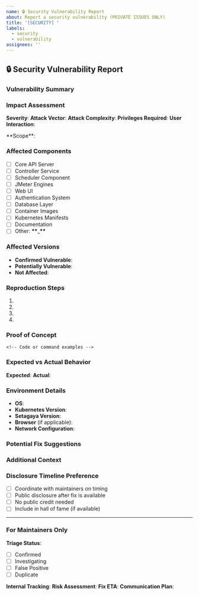 ```yaml
---
name: 🔒 Security Vulnerability Report
about: Report a security vulnerability (PRIVATE ISSUES ONLY)
title: '[SECURITY] '
labels:
  - security
  - vulnerability
assignees: ''
---
```


<!--
⚠️  IMPORTANT SECURITY NOTICE ⚠️

DO NOT create public issues for security vulnerabilities.

Instead, please:
1. Use GitHub Security Advisories (Security tab)
2. Email security@yourorganization.com
3. Create a private issue by contacting maintainers

This template is for reference only.
-->

## 🔒 Security Vulnerability Report

### Vulnerability Summary

<!-- Provide a brief, clear description of the vulnerability -->

### Impact Assessment

<!-- Describe the potential impact if this vulnerability were exploited -->

**Severity**: <!-- Critical / High / Medium / Low --> **Attack Vector**: <!-- Network / Adjacent / Local / Physical -->
**Attack Complexity**: <!-- Low / High --> **Privileges Required**: <!-- None / Low / High --> **User Interaction**:

<!-- None / Required --> **Scope**: <!-- Unchanged / Changed -->

### Affected Components

<!-- Which parts of Setagaya are affected? -->

- [ ] Core API Server
- [ ] Controller Service
- [ ] Scheduler Component
- [ ] JMeter Engines
- [ ] Web UI
- [ ] Authentication System
- [ ] Database Layer
- [ ] Container Images
- [ ] Kubernetes Manifests
- [ ] Documentation
- [ ] Other: **\*\***\_**\*\***

### Affected Versions

<!-- Which versions are vulnerable? -->

- **Confirmed Vulnerable**:
- **Potentially Vulnerable**:
- **Not Affected**:

### Reproduction Steps

<!-- Detailed steps to reproduce the vulnerability -->

1.
2.
3.
4.

### Proof of Concept

<!-- Provide code, screenshots, or other evidence -->

```
<!-- Code or command examples -->
```

### Expected vs Actual Behavior

<!-- What should happen vs what actually happens -->

**Expected**: **Actual**:

### Environment Details

<!-- Your testing environment -->

- **OS**:
- **Kubernetes Version**:
- **Setagaya Version**:
- **Browser** (if applicable):
- **Network Configuration**:

### Potential Fix Suggestions

<!-- If you have ideas for how to fix this vulnerability -->

### Additional Context

<!-- Any other relevant information -->

### Disclosure Timeline Preference

<!-- How would you prefer to handle disclosure? -->

- [ ] Coordinate with maintainers on timing
- [ ] Public disclosure after fix is available
- [ ] No public credit needed
- [ ] Include in hall of fame (if available)

---

### For Maintainers Only

**Triage Status**:

- [ ] Confirmed
- [ ] Investigating
- [ ] False Positive
- [ ] Duplicate

**Internal Tracking**: **Risk Assessment**: **Fix ETA**: **Communication Plan**:
